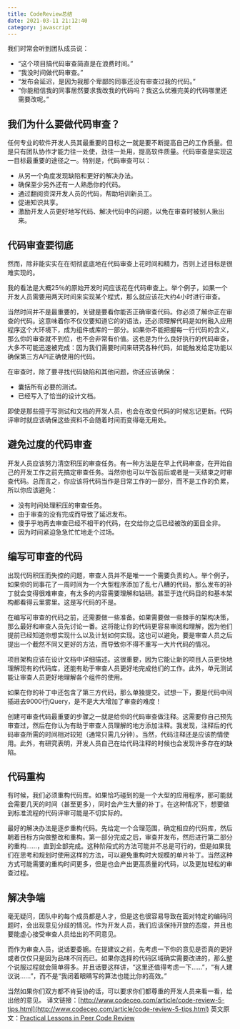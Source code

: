 ```yaml
---
title: CodeReview总结
date: 2021-03-11 21:12:40
category: javascript
---
```


我们时常会听到团队成员说：

- “这个项目搞代码审查简直是在浪费时间。”
- “我没时间做代码审查。”
- “发布会延迟，是因为我那个卑鄙的同事还没有审查过我的代码。”
- “你能相信我的同事居然要求我改我的代码吗？我这么优雅完美的代码哪里还需要改呢。”

## **我们为什么要做代码审查？**

任何专业的软件开发人员其最重要的目标之一就是要不断提高自己的工作质量。但是只有团队协作才能力往一处使，劲往一处用，提高软件质量。代码审查是实现这一目标最重要的途径之一。特别是，代码审查可以：

*   从另一个角度发现缺陷和更好的解决办法。
*   确保至少另外还有一人熟悉你的代码。
*   通过翻阅资深开发人员的代码，帮助培训新员工。
*   促进知识共享。
*   激励开发人员更好地写代码、解决代码中的问题，以免在审查时被别人揪出来。

## **代码审查要彻底**

然而，除非能实实在在彻彻底底地在代码审查上花时间和精力，否则上述目标是很难实现的。

我的看法是大概25％的原始开发时间应该花在代码审查上。举个例子，如果一个开发人员需要用两天时间来实现某个程式，那么就应该花大约4小时进行审查。

当然时间并不是最重要的，关键是要看你能否正确审查代码。你必须了解你正在审查的代码。这意味着你不仅仅要知道它的的语法，还必须理解代码是如何融入应用程序这个大环境下，成为组件或库的一部分。如果你不能把握每一行代码的含义，那么你的审查就不到位，也不会非常有价值。这也是为什么良好执行的代码审查，大多不可能迅速被完成：因为我们需要时间来研究各种代码，如能触发给定功能以确保第三方API正确使用的代码。

在审查时，除了要寻找代码缺陷和其他问题，你还应该确保：

*   囊括所有必要的测试。
*   已经写入了恰当的设计文档。

即使是那些擅于写测试和文档的开发人员，也会在改变代码的时候忘记更新。代码评审时就应该确保这些资料不会随着时间而变得毫无用处。

## **避免过度的代码审查**

开发人员应该努力清空积压的审查任务。有一种方法是在早上代码审查，在开始自己的开发工作之前先搞定审查任务。当然你也可以午饭前后或者是一天结束之时审查代码。总而言之，你应该将代码当作是日常工作的一部分，而不是工作的负累，所以你应该避免：

*   没有时间处理积压的审查任务。
*   由于审查的没有完成而导致了延迟发布。
*   傻乎乎地再去审查已经不相干的代码，在交给你之后已经被改的面目全非。
*   因为时间紧迫急急忙忙地走个过场。

## **编写可审查的代码**

出现代码积压而失控的问题，审查人员并不是唯一一个需要负责的人。举个例子，如果你的同事花了一周时间为一个大型程序添加了乱七八糟的代码，那么发布的补丁就会变得很难审查，有太多的内容需要理解和钻研。甚至于连代码目的和基本架构都看得云里雾里。这是写代码的不是。

在编写可审查的代码之前，还需要做一些准备。如果需要做一些棘手的架构决策，那么最好和审查人员先讨论一番。这将能让你的代码更容易审阅和理解，因为他们提前已经知道你想实现什么以及计划如何实现。这也可以避免，要是审查人员之后提出一个截然不同又更好的方法，而导致你不得不重写一大片代码的情况。

项目架构应该在设计文档中详细描述。这很重要，因为它能让新的项目人员更快地理解现有的代码库，还能有助于审查人员更好地完成他们的工作。此外，单元测试能让审查人员更好地理解各个组件的使用。

如果在你的补丁中还包含了第三方代码，那么单独提交。试想一下，要是代码中间插进去9000行jQuery，是不是大大增加了审查的难度！

创建可审查代码最重要的步骤之一就是给你的代码审查做注释。这需要你自己预先审查过，然后在你认为有助于审查人员理解的地方添加注释。我发现，注释后的代码审查所需的时间相对较短（通常只需几分钟）。当然，代码注释还是应该酌情使用。此外，有研究表明，开发人员自己在给代码注释的时候也会发现许多存在的缺陷。

## **代码重构**

有时候，我们必须重构代码库。如果恰巧碰到的是一个大型的应用程序，那可能就会需要几天的时间（甚至更多），同时会产生大量的补丁。在这种情况下，想要做到标准流程的代码评审可能是不切实际的。

最好的解决办法是逐步重构代码。先给定一个合理范围，确定相应的代码库，然后朝着目标方向做整改和重构。第一部分完成之后，审查并发布，然后进行第二部分的重构……，直到全部完成。这种阶段式的方法可能并不总是可行的，但是如果我们在思考和规划时使用这样的方法，可以避免重构时大规模的单片补丁。当然这种方式可能需要的重构时间更多，但是也会产出更高质量的代码，以及更加轻松的审查过程。

## **解决争端**

毫无疑问，团队中的每个成员都是人才，但是这也很容易导致在面对特定的编码问题时，会出现意见分歧的情况。作为开发人员，我们应该保持开放的态度，并且也要能虚心接受审查人员给出的不同意见。

而作为审查人员，说话要委婉。在提建议之前，先考虑一下你的意见是否真的更好或者仅仅只是因为品味不同而已。如果你选择的代码区域确实需要改进的，那么整个说服过程就会简单得多。并且话要这样讲，“这里还值得考虑一下……”，“有人建议说……”，而不是“我闭着眼睛写的算法也能比你的高效。”

当然如果你们双方都不肯妥协的话，可以要求你们都尊重的开发人员来看一看，给出他的意见。
译文链接：[http://www.codeceo.com/article/code-review-5-tips.html](http://www.codeceo.com/article/code-review-5-tips.html)
英文原文：[Practical Lessons in Peer Code Review](https://medium.com/@salsita/practical-lessons-in-peer-code-review-b4dbc84e88d3)


